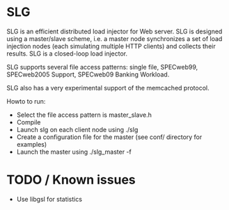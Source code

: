 SLG
===

SLG is an efficient distributed load injector for Web server. SLG is designed using a master/slave scheme, i.e. a master node  synchronizes a set of load injection nodes (each simulating multiple HTTP clients) and collects their results. SLG is a closed-loop load injector. 

SLG supports several file access patterns: single file, SPECweb99, SPECweb2005 Support, SPECweb09 Banking Workload.

SLG also has a very experimental support of the memcached protocol.

Howto to run:
 * Select the file access pattern is master_slave.h
 * Compile
 * Launch slg on each client node using ./slg <port>
 * Create a configuration file for the master (see conf/ directory for examples)
 * Launch the master using ./slg_master -f <configuration file>

TODO / Known issues
===================

* Use libgsl for statistics
